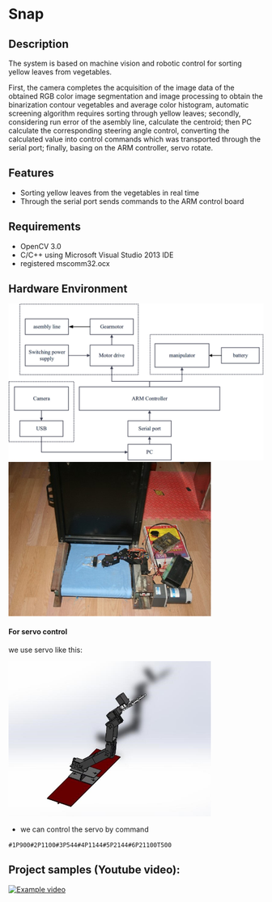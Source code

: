 # Snap

## Description

The system is based on machine vision and robotic control for sorting yellow leaves from vegetables. 

First, the camera completes the acquisition of the image data of the obtained RGB color image segmentation 
and image processing to obtain the binarization contour vegetables and average color histogram, 
automatic screening algorithm requires sorting through yellow leaves; secondly, 
considering run error of the asembly line, calculate the centroid; 
then PC calculate the corresponding steering angle control,  converting the calculated value into control 
commands which was transported through the serial port; finally, basing on the ARM controller, servo rotate. 


## Features

* Sorting yellow leaves from the vegetables in real time
* Through the serial port sends commands to the ARM control board

## Requirements

* OpenCV 3.0
* C/C++ using Microsoft Visual Studio 2013 IDE
* registered mscomm32.ocx

## Hardware Environment

<img src="img/2.jpg" width="600">

<img src="img/1.jpg" width="400">

#### For servo control
we use servo like this:

<img src="img/4.jpg" width="400">

* we can control the servo by command
```
#1P900#2P1100#3P544#4P1144#5P2144#6P21100T500
```

## Project samples (Youtube video):
[![Example video](http://img.youtube.com/vi/lTUlrcDPlNk/0.jpg)](https://youtu.be/lTUlrcDPlNk)
